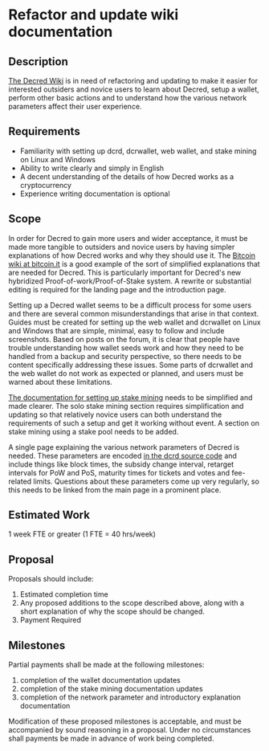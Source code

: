# Refactor and update wiki documentation

## Description
[The Decred Wiki](https://wiki.decred.org/) is in need of refactoring
and updating to make it easier for interested outsiders and novice
users to learn about Decred, setup a wallet, perform other basic
actions and to understand how the various network parameters affect
their user experience.

## Requirements
* Familiarity with setting up dcrd, dcrwallet, web wallet, and stake
mining on Linux and Windows
* Ability to write clearly and simply in English
* A decent understanding of the details of how Decred works as a cryptocurrency
* Experience writing documentation is optional

## Scope
In order for Decred to gain more users and wider acceptance, it must
be made more tangible to outsiders and novice users by having simpler
explanations of how Decred works and why they should use it. The
[Bitcoin wiki at bitcoin.it](https://en.bitcoin.it/wiki/Main_Page) is
a good example of the sort of simplified explanations that are needed
for Decred. This is particularly important for Decred's new hybridized
Proof-of-work/Proof-of-Stake system. A rewrite or substantial editing
is required for the landing page and the introduction page.

Setting up a Decred wallet seems to be a difficult process for some
users and there are several common misunderstandings that arise in
that context. Guides must be created for setting up the web wallet and
dcrwallet on Linux and Windows that are simple, minimal, easy to
follow and include screenshots. Based on posts on the forum, it is
clear that people have trouble understanding how wallet seeds work and
how they need to be handled from a backup and security perspective, so
there needs to be content specifically addressing these issues. Some
parts of dcrwallet and the web wallet do not work as expected or
planned, and users must be warned about these limitations.

[The documentation for setting up stake mining](https://wiki.decred.org/Solo_Stake_Mining)
needs to be simplified and made clearer. The solo stake mining section
requires simplification and updating so that relatively novice users
can both understand the requirements of such a setup and get it
working without event. A section on stake mining using a stake pool
needs to be added.

A single page explaining the various network parameters of Decred is
needed. These parameters are encoded
[in the dcrd source code](https://github.com/decred/dcrd/blob/master/chaincfg/params.go)
and include things like block times, the subsidy change interval,
retarget intervals for PoW and PoS, maturity times for tickets and
votes and fee-related limits. Questions about these parameters come up
very regularly, so this needs to be linked from the main page in a
prominent place.

## Estimated Work
1 week FTE or greater (1 FTE = 40 hrs/week)

## Proposal
Proposals should include:

1. Estimated completion time
1. Any proposed additions to the scope described above, along with a
short explanation of why the scope should be changed.
1. Payment Required

## Milestones
Partial payments shall be made at the following milestones:

1. completion of the wallet documentation updates
1. completion of the stake mining documentation updates
1. completion of the network parameter and introductory explanation
documentation

Modification of these proposed milestones is acceptable, and must be
accompanied by sound reasoning in a proposal. Under no circumstances
shall payments be made in advance of work being completed.
